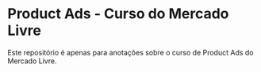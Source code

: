 # Product Ads - Curso do Mercado Livre

Este repositório é apenas para anotações sobre o curso de Product Ads do Mercado Livre.
